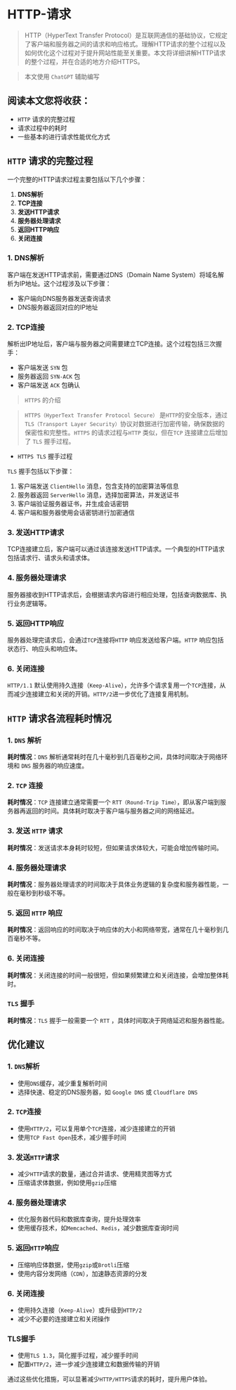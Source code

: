 # HTTP-请求
> HTTP（HyperText Transfer Protocol）是互联网通信的基础协议，它规定了客户端和服务器之间的请求和响应格式。理解HTTP请求的整个过程以及如何优化这个过程对于提升网站性能至关重要。本文将详细讲解HTTP请求的整个过程，并在合适的地方介绍HTTPS。

> 本文使用 `ChatGPT` 辅助编写

## 阅读本文您将收获：
* `HTTP` 请求的完整过程
* 请求过程中的耗时
* 一些基本的进行请求性能优化方式

## `HTTP` 请求的完整过程

一个完整的HTTP请求过程主要包括以下几个步骤：

1. **DNS解析**
2. **TCP连接**
3. **发送HTTP请求**
4. **服务器处理请求**
5. **返回HTTP响应**
6. **关闭连接**

### 1. DNS解析

客户端在发送HTTP请求前，需要通过DNS（Domain Name System）将域名解析为IP地址。这个过程涉及以下步骤：

- 客户端向DNS服务器发送查询请求
- DNS服务器返回对应的IP地址

### 2. TCP连接

解析出IP地址后，客户端与服务器之间需要建立TCP连接。这个过程包括三次握手：

- 客户端发送 `SYN` 包
- 服务器返回 `SYN-ACK` 包
- 客户端发送 `ACK` 包确认

>  `HTTPS` 的介绍

> `HTTPS（HyperText Transfer Protocol Secure）` 是`HTTP`的安全版本，通过`TLS（Transport Layer Security）`协议对数据进行加密传输，确保数据的保密性和完整性。`HTTPS` 的请求过程与`HTTP` 类似，但在`TCP` 连接建立后增加了 `TLS` 握手过程。

* `HTTPS TLS` 握手过程

`TLS` 握手包括以下步骤：

1. 客户端发送 `ClientHello` 消息，包含支持的加密算法等信息
2. 服务器返回 `ServerHello` 消息，选择加密算法，并发送证书
3. 客户端验证服务器证书，并生成会话密钥
4. 客户端和服务器使用会话密钥进行加密通信

### 3. 发送HTTP请求

TCP连接建立后，客户端可以通过该连接发送HTTP请求。一个典型的HTTP请求包括请求行、请求头和请求体。

### 4. 服务器处理请求

服务器接收到HTTP请求后，会根据请求内容进行相应处理，包括查询数据库、执行业务逻辑等。

### 5. 返回HTTP响应

服务器处理完请求后，会通过`TCP`连接将`HTTP` 响应发送给客户端。`HTTP` 响应包括状态行、响应头和响应体。

### 6. 关闭连接

`HTTP/1.1` 默认使用持久连接（`Keep-Alive`），允许多个请求复用一个`TCP`连接，从而减少连接建立和关闭的开销。`HTTP/2`进一步优化了连接复用机制。



## `HTTP` 请求各流程耗时情况

### 1. `DNS` 解析

**耗时情况**：`DNS` 解析通常耗时在几十毫秒到几百毫秒之间，具体时间取决于网络环境和 `DNS` 服务器的响应速度。

### 2. `TCP` 连接

**耗时情况**：`TCP` 连接建立通常需要一个 `RTT（Round-Trip Time）`，即从客户端到服务器再返回的时间。具体耗时取决于客户端与服务器之间的网络延迟。

### 3. 发送 `HTTP` 请求

**耗时情况**：发送请求本身耗时较短，但如果请求体较大，可能会增加传输时间。

### 4. 服务器处理请求

**耗时情况**：服务器处理请求的时间取决于具体业务逻辑的复杂度和服务器性能，一般在毫秒到秒级不等。

### 5. 返回 `HTTP` 响应

**耗时情况**：返回响应的时间取决于响应体的大小和网络带宽，通常在几十毫秒到几百毫秒不等。

### 6. 关闭连接

**耗时情况**：关闭连接的时间一般很短，但如果频繁建立和关闭连接，会增加整体耗时。

### `TLS` 握手

**耗时情况**：`TLS` 握手一般需要一个 `RTT` ，具体时间取决于网络延迟和服务器性能。

## 优化建议

### 1. `DNS`解析

- 使用`DNS`缓存，减少重复解析时间
- 选择快速、稳定的DNS服务器，如 `Google DNS` 或 `Cloudflare DNS`

### 2. `TCP`连接

- 使用`HTTP/2`，可以复用单个`TCP`连接，减少连接建立的开销
- 使用`TCP Fast Open`技术，减少握手时间

### 3. 发送`HTTP`请求

- 减少`HTTP`请求的数量，通过合并请求、使用精灵图等方式
- 压缩请求体数据，例如使用`gzip`压缩

### 4. 服务器处理请求

- 优化服务器代码和数据库查询，提升处理效率
- 使用缓存技术，如`Memcached`、`Redis`，减少数据库查询时间

### 5. 返回`HTTP`响应

- 压缩响应体数据，使用`gzip`或`Brotli`压缩
- 使用内容分发网络（`CDN`），加速静态资源的分发

### 6. 关闭连接

- 使用持久连接（`Keep-Alive`）或升级到`HTTP/2`
- 减少不必要的连接建立和关闭操作

### TLS握手

- 使用`TLS 1.3`，简化握手过程，减少握手时间
- 配置`HTTP/2`，进一步减少连接建立和数据传输的开销

通过这些优化措施，可以显著减少`HTTP/HTTPS`请求的耗时，提升用户体验。